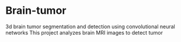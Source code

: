# Brain-tumor
3d brain tumor segmentation and detection using convolutional neural networks
This project analyzes brain MRI images to detect tumor
